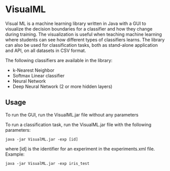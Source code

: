 # VisualML
Visual ML is a machine learning library written in Java with a GUI to visualize the decision boundaries for a classifier and how they change during training. 
The visualization is useful when teaching machine learning where students can see how different types of classifiers learns. 
The library can also be used for classification tasks, both as stand-alone application and API, on all datasets in CSV format.

The following classifiers are available in the library:
- k-Nearest Neighbor
- Softmax Linear classifier
- Neural Network
- Deep Neural Network (2 or more hidden layers)

## Usage
To run the GUI, run the VisualML.jar file without any parameters

To run a classification task, run the VisualML.jar file with the following parameters:
```
java -jar VisualML.jar -exp [id]
```
where [id] is the identifier for an experiment in the experiments.xml file.
Example:
```
java -jar VisualML.jar -exp iris_test
```
